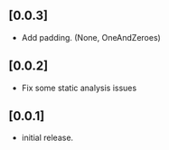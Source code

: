 ## [0.0.3]

* Add padding. (None, OneAndZeroes)

## [0.0.2]

* Fix some static analysis issues

## [0.0.1]

* initial release.
